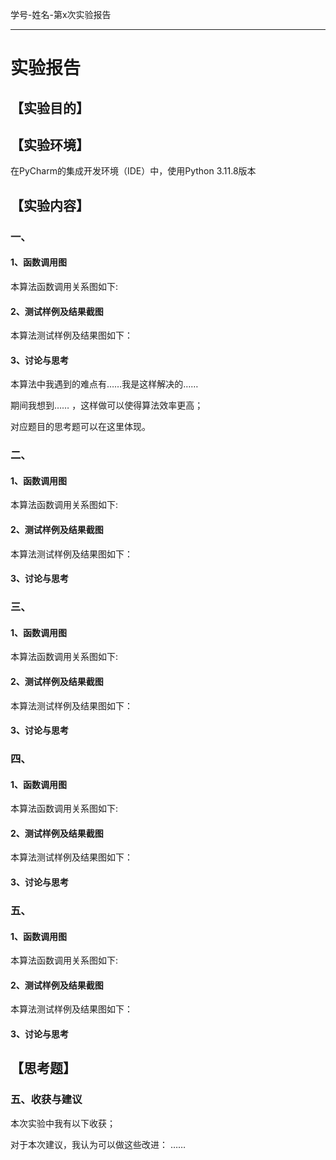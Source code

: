 学号-姓名-第x次实验报告

---

# 实验报告

## 【实验目的】

## 【实验环境】

在PyCharm的集成开发环境（IDE）中，使用Python 3.11.8版本

## 【实验内容】

### 一、

#### 1、函数调用图

本算法函数调用关系图如下:

#### 2、测试样例及结果截图

本算法测试样例及结果图如下：

#### 3、讨论与思考

本算法中我遇到的难点有……我是这样解决的……

期间我想到…… ，这样做可以使得算法效率更高；

对应题目的思考题可以在这里体现。

### 二、

#### 1、函数调用图

本算法函数调用关系图如下:

#### 2、测试样例及结果截图

本算法测试样例及结果图如下：

#### 3、讨论与思考

### 三、

#### 1、函数调用图

本算法函数调用关系图如下:

#### 2、测试样例及结果截图

本算法测试样例及结果图如下：

#### 3、讨论与思考

### 四、

#### 1、函数调用图

本算法函数调用关系图如下:

#### 2、测试样例及结果截图

本算法测试样例及结果图如下：

#### 3、讨论与思考

### 五、

#### 1、函数调用图

本算法函数调用关系图如下:

#### 2、测试样例及结果截图

本算法测试样例及结果图如下：

#### 3、讨论与思考



## 【思考题】

### 五、收获与建议

本次实验中我有以下收获；

对于本次建议，我认为可以做这些改进： ……

 

